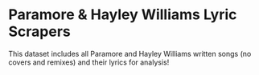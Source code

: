 # Paramore & Hayley Williams Lyric Scrapers

This dataset includes all Paramore and Hayley Williams written songs (no covers and remixes) and their lyrics for analysis!
